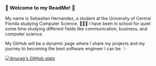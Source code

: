 ### 🌲 Welcome to my ReadMe! 🌲

My name is Sebastian Hernandez, a student at the University of Central Florida studying Computer Science. 👨🏻‍💻
I have been in school for quiet some time studying different fields like communication, business, and computer science. 

My GitHub will be a dynamic page where I share my projects and my journey to becoming the best software engineer I can be. ✨

[![Anurag's GitHub stats](https://github-readme-stats.vercel.app/api?username=Sebastian1712&theme=dracula)](https://github.com/anuraghazra/github-readme-stats)

<!--
**Sebastian1712/Sebastian1712** is a ✨ _special_ ✨ repository because its `README.md` (this file) appears on your GitHub profile.

Here are some ideas to get you started:

- 🔭 I’m currently working on ...
- 🌱 I’m currently learning ...
- 👯 I’m looking to collaborate on ...
- 🤔 I’m looking for help with ...
- 💬 Ask me about ...
- 📫 How to reach me: ...
- 😄 Pronouns: ...
- ⚡ Fun fact: ...
-->
